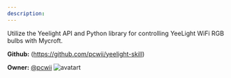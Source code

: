 ```yaml
---
description: 
---
```

Utilize the Yeelight API and Python library for controlling YeeLight WiFi RGB bulbs with Mycroft.

**Github:** (https://github.com/pcwii/yeelight-skill)

**Owner:** [@pcwii](https://github.com/pcwii) ![avatart](https://avatars0.githubusercontent.com/u/30759206?v=4)

